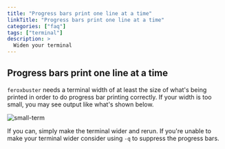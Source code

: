 ```yaml
---
title: "Progress bars print one line at a time"
linkTitle: "Progress bars print one line at a time"
categories: ["faq"]
tags: ["terminal"]
description: >
  Widen your terminal
---
```


## Progress bars print one line at a time

`feroxbuster` needs a terminal width of at least the size of what's being printed in order to do progress bar printing
correctly. If your width is too small, you may see output like what's shown below.

![small-term](../small-term.png)

If you can, simply make the terminal wider and rerun. If you're unable to make your terminal wider consider using `-q`
to suppress the progress bars.

